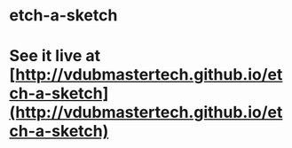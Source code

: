 etch-a-sketch
=============
See it live at [http://vdubmastertech.github.io/etch-a-sketch](http://vdubmastertech.github.io/etch-a-sketch)
=============
